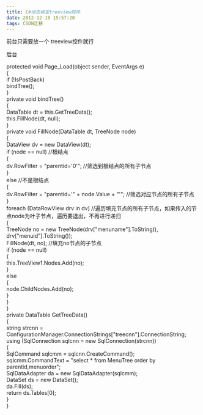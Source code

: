 ```yaml
---
title: C#动态绑定treeview控件
date: 2012-12-18 15:57:20
tags: CSDN迁移
---
```

   前台只需要放一个 treeview控件就行

 后台

 

 protected void Page_Load(object sender, EventArgs e)  
 {  
 if (!IsPostBack)  
 bindTree();  
 }  
 private void bindTree()  
 {  
 DataTable dt = this.GetTreeData();  
 this.FillNode(dt, null);  
 }  
 private void FillNode(DataTable dt, TreeNode node)  
 {  
 DataView dv = new DataView(dt);  
 if (node == null) //根结点  
 {   
 dv.RowFilter = "parentid='0'"; //筛选到根结点的所有子节点  
 }  
 else //不是根结点  
 {  
 dv.RowFilter = "parentid='" + node.Value + "'"; //筛选对应节点的所有子节点  
 }  
 foreach (DataRowView drv in dv) //遍历填充节点的所有子节点，如果传入的节点node为叶子节点，遍历要退出，不再进行递归  
 {  
 TreeNode no = new TreeNode(drv["menuname"].ToString(), drv["menuid"].ToString());  
 FillNode(dt, no); //填充no节点的子节点  
 if (node == null)  
 {  
 this.TreeView1.Nodes.Add(no);  
 }  
 else  
 {  
 node.ChildNodes.Add(no);  
 }  
 }   
 }  
 private DataTable GetTreeData()  
 {  
 string strcnn = ConfigurationManager.ConnectionStrings["treecnn"].ConnectionString;  
 using (SqlConnection sqlcnn = new SqlConnection(strcnn))  
 {  
 SqlCommand sqlcmm = sqlcnn.CreateCommand();  
 sqlcmm.CommandText = "select * from MenuTree order by parentid,menuorder";  
 SqlDataAdapter da = new SqlDataAdapter(sqlcmm);  
 DataSet ds = new DataSet();  
 da.Fill(ds);  
 return ds.Tables[0];  
 }  
 }

   
   
 